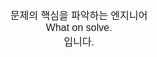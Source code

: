 <div align="center" style="font-family: Arial, sans-serif; font-size: 16px;">
    문제의 핵심을 파악하는 엔지니어<br>
    What on solve.<br>
    입니다.
</div>
